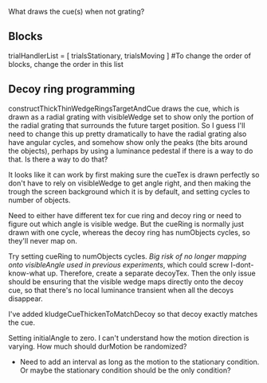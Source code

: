 What draws the cue(s) when not grating?

## Blocks

trialHandlerList = [ trialsStationary, trialsMoving ] #To change the order of blocks, change the order in this list

## Decoy ring programming

constructThickThinWedgeRingsTargetAndCue draws the cue, which is drawn as a radial grating with visibleWedge set to show only the portion of the radial grating that surrounds the future target position.
So I guess I'll need to change this up pretty dramatically to have the radial grating also have angular cycles, and somehow show only the peaks (the bits around the objects), perhaps by using a luminance pedestal if there is a way to do that. Is there a way to do that?

It looks like it can work by first making sure the cueTex is drawn perfectly so don't have to rely on visibleWedge to get angle right, and then making the trough the screen background which it is by default, and setting cycles to number of objects.

Need to either have different tex for cue ring and decoy ring or need to figure out which angle is visible wedge.  But the cueRing is normally just drawn with one cycle, whereas the decoy ring has numObjects cycles, so they'll never map on. 

Try setting cueRing to numObjects cycles. *Big risk of no longer mapping onto visibleAngle used in previous experiments*, which could screw I-dont-know-what up. Therefore, create a separate decoyTex. Then the only issue should be ensuring that the visible wedge maps directly onto the decoy cue, so that there's no local luminance transient when all the decoys disappear.

I've added kludgeCueThickenToMatchDecoy so that decoy exactly matches the cue.

Setting initialAngle to zero.
I can't understand how the motion direction is varying.
How much should durMotion be randomized? 


* Need to add an interval as long as the motion to the stationary condition. Or maybe the stationary condition should be the only condition?